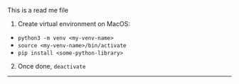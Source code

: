 This is a read me file 
1. Create virtual environment on MacOS:
  - `python3 -m venv <my-venv-name>`
  - `source <my-venv-name>/bin/activate`
  - `pip install <some-python-library>`
2. Once done, `deactivate`

---
